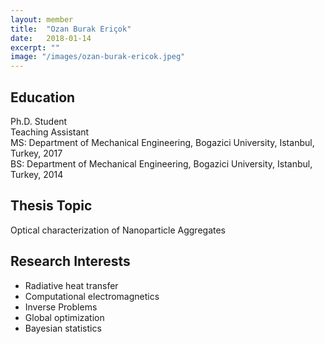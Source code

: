 ```yaml
---
layout: member
title:  "Ozan Burak Eriçok"
date:   2018-01-14
excerpt: ""
image: "/images/ozan-burak-ericok.jpeg"
---
```


## Education
Ph.D. Student <br>
Teaching Assistant <br>
MS: Department of Mechanical Engineering, Bogazici University, Istanbul, Turkey, 2017 <br>
BS: Department of Mechanical Engineering, Bogazici University, Istanbul, Turkey, 2014 <br>

## Thesis Topic
Optical characterization of Nanoparticle Aggregates

## Research Interests
- Radiative heat transfer
- Computational electromagnetics
- Inverse Problems
- Global optimization
- Bayesian statistics
